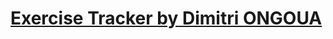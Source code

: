 # [Exercise Tracker by Dimitri ONGOUA](https://www.freecodecamp.org/learn/apis-and-microservices/apis-and-microservices-projects/exercise-tracker)
